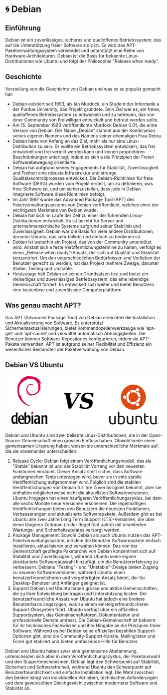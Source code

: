 # 🌀 Debian

## Einführung

Debian ist ein zuverlässiges, sicheres und quelloffenes Betriebssystem, das auf die Unterstützung freier Software stolz ist. Es wird das APT-Paketverwaltungssystem verwendet und unterstützt eine Reihe von Hardware-Architekturen. Debian ist die Basis für bekannte Linux-Distributionen wie Ubuntu und folgt der Philosophie "Release when ready".

## Geschichte

Vorstellung von die Geschichte von Debian und was es so populär gemacht hat:

* Debian existiert seit 1993, als Ian Murdock, ein Student der Informatik a der Purdue University, das Projekt gründete. Sein Ziel war es, ein freies, quelloffenes Betriebssystem zu entwickeln und zu betreuen, das von einer Community von Freiwilligen entwickelt und betreut werden sollte.
* Am 15. September 1993 veröffentlichte Murdock Debian 0.01, die erste Version von Debian. Der Name „Debian“ stammt aus der Kombination seines eigenen Namens und des Namens seiner ehemaligen Frau Debra.
* Debian hatte von Anfang an das Ziel, mehr als nur eine Linux-Distribution zu sein. Es wollte ein Betriebssystem entwickeln, das frei entwickelt und frei verteilt werden kann und keinen proprietären Beschränkungen unterliegt, indem es sich a die Prinzipien der Freien Softwarebewegung orientierte.
* Debian hat aufgrund seines Engagements für Stabilität, Zuverlässigkeit und Freiheit eine robuste Infrastruktur und strenge Qualitätskontrollprozesse entwickelt. Die Debian-Richtlinien für freie Software (DFSG) wurden vom Projekt erstellt, um zu definieren, was freie Software ist, und um sicherzustellen, dass jede in Debian integrierte Software diese Richtlinien befolgt.
* Im Jahr 1997 wurde das Advanced Package Tool (APT) des Paketverwaltungssystems von Debian veröffentlicht, welches einer der wichtigsten Merkmale von Debian wurde.
* Debian hat sich im Laufe der Zeit zu einer der führenden Linux-Distributionen entwickelt. Es ist beliebt für Server und unternehmenskritische Systeme aufgrund seiner Stabilität und Zuverlässigkeit. Debian war die Basis für viele andere Distributionen, darunter Ubuntu, das sehr beliebt und einfach zu bedienen ist.
* Debian ist weiterhin ein Projekt, das von der Community unterstützt wird. Anstatt sich a feste Veröffentlichungstermine zu halten, verfolgt es einen „Release when ready“-Ansatz, der sich auf Qualität und Stabilität konzentriert. Um den unterschiedlichen Bedürfnissen und Vorlieben der Benutzer gerecht zu werden, hat das Projekt mehrere Zweige, darunter Stable, Testing und Unstable.
* Heutzutage hält Debian an seinen Grundsätzen fest und bietet ein vielseitiges und zuverlässiges Betriebssystem, das eine lebendige Gemeinschaft fördert. Es entwickelt sich weiter und bietet Benutzern eine kostenlose und zuverlässige Computerplattform.

## Was genau macht APT?

Das APT (Advanced Package Tool) von Debian erleichtert die Installation und Aktualisierung von Software. Es unterstützt Sicherheitsaktualisierungen, bietet Kommandozeilenwerkzeuge wie 'apt-get' und 'apt-cache' und verwaltet automatisch Abhängigkeiten. Die Benutzer können Software-Repositories konfigurieren, indem sie APT-Pakete verwenden. APT ist aufgrund seiner Flexibilität und Effizienz ein wesentlicher Bestandteil der Paketverwaltung von Debian.

## Debian VS Ubuntu

![Debian vs Ubuntu](debianVsUbuntu.png)

Debian und Ubuntu sind zwei beliebte Linux-Distributionen, die in der Open-Source-Gemeinschaft einen grossen Einfluss haben. Obwohl beide einen gemeinsamen Ursprung haben, weisen sie unterschiedliche Merkmale auf, die sie voneinander unterscheiden.

1. Release Cycle: Debian folgt einem Veröffentlichungsmodell, das als "Stable" bekannt ist und der Stabilität Vorrang vor den neuesten Funktionen einräumt. Dieser Ansatz stellt sicher, dass Software umfangreichen Tests unterzogen wird, bevor sie in eine stabile Veröffentlichung aufgenommen wird. Folglich sind die stabilen Veröffentlichungen von Debian für ihre Zuverlässigkeit bekannt, aber sie enthalten möglicherweise nicht die aktuellsten Softwareversionen. Ubuntu hingegen hat einen häufigeren Veröffentlichungszyklus, bei dem alle sechs Monate neue Versionen erscheinen. Die regelmäßigen Veröffentlichungen bieten den Benutzern die neuesten Funktionen, Verbesserungen und aktualisierte Softwarepakete. Außerdem gibt es bei Ubuntu alle zwei Jahre Long Term Support (LTS)-Versionen, die über einen längeren Zeitraum (in der Regel fünf Jahre) mit erweiterten Wartungs- und Sicherheitsupdates versorgt werden.
2. Package Management: Sowohl Debian als auch Ubuntu nutzen das APT-Paketverwaltungssystem, mit dem die Benutzer Softwarepakete einfach installieren, aktualisieren und verwalten können. Das von der Gemeinschaft gepflegte Paketarchiv von Debian konzentriert sich auf Stabilität und Zuverlässigkeit, während Ubuntu seine eigene strukturierte Softwareauswahl hinzufügt, um die Benutzererfahrung zu verbessern. Debians "Testing"- und "Unstable"-Zweige bieten Zugang zu neueren Softwareversionen, während Ubuntu einen benutzerfreundlicheren und vorgefertigten Ansatz bietet, der für Desktop-Benutzer und Anfänger geeignet ist.
3. Support Debian und Ubuntu haben grosse und aktive Gemeinschaften, die zu ihrer Entwicklung beitragen und Unterstützung leisten. Der benutzerfreundliche Ansatz von Ubuntu hat jedoch eine breitere Benutzerbasis angezogen, was zu einem einsteigerfreundlicheren Support-Ökosystem führt. Ubuntu verfügt über ein offizielles Supportsystem, das Gemeinschaftsforen, Dokumentation und professionelle Dienste umfasst. Die Debian-Gemeinschaft ist bekannt für ihr technisches Fachwissen und ihre Hingabe an die Prinzipien freier Software. Während es bei Debian keine offiziellen bezahlten Support-Optionen gibt, sind die Community-Support-Kanäle, Mailinglisten und Foren gut etabliert und bieten umfassende Hilfe für Benutzer.

Debian und Ubuntu haben zwar eine gemeinsame Abstammung, unterscheiden sich aber in dem Veröffentlichungszyklus, der Paketauswahl und den Supportmechanismen. Debian legt den Schwerpunkt auf Stabilität, Sicherheit und Softwarefreiheit, während Ubuntu den Schwerpunkt auf Benutzerfreundlichkeit und einfache Installation legt. Die Wahl zwischen den beiden hängt von individuellen Vorlieben, technischen Anforderungen und dem gewünschten Gleichgewicht zwischen modernster Software und Stabilität ab.
